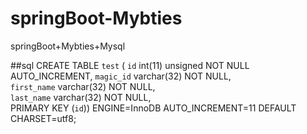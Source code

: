# springBoot-Mybties
springBoot+Mybties+Mysql


##sql 
CREATE TABLE `test`
(  `id` int(11) unsigned NOT NULL AUTO_INCREMENT, 
`magic_id` varchar(32) NOT NULL,  
`first_name` varchar(32) NOT NULL,  
`last_name` varchar(32) NOT NULL,  
PRIMARY KEY (`id`)) ENGINE=InnoDB AUTO_INCREMENT=11 DEFAULT CHARSET=utf8;

